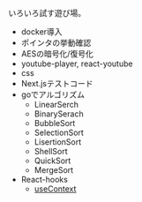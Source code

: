 いろいろ試す遊び場。
- docker導入
- ポインタの挙動確認
- AESの暗号化/復号化
- youtube-player, react-youtube
- css
- Next.jsテストコード
- goでアルゴリズム
  - LinearSerch
  - BinarySerach
  - BubbleSort
  - SelectionSort
  - LisertionSort
  - ShellSort
  - QuickSort
  - MergeSort
- React-hooks
  - [useContext](https://github.com/shari-sushi/0015Laboratory/tree/main/test0015Next/my-app/src/component) 
